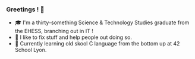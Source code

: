 ### Greetings ! 👋
  
- 🎓 I'm a thirty-something Science & Technology Studies graduate from the EHESS, branching out in IT !
- 🔧 I like to fix stuff and help people out doing so.
- 🌱 Currently learning old skool C language from the bottom up at 42 School Lyon.

<!--
**Le-Technologue/Le-Technologue** is a ✨ _special_ ✨ repository because its `README.md` (this file) appears on your GitHub profile.

Here are some ideas to get you started:
- 🔭 I'm interested in systems, complexity and human oriented design.
- 🔭 I’m currently working on ...
- 🌱 I’m currently learning ...
- 👯 I’m looking to collaborate on ...
- 🤔 I’m looking for help with ...
- 💬 Ask me about ...
- 📫 How to reach me: ...
- 😄 Pronouns: ...
- ⚡ Fun fact: ...
-->
